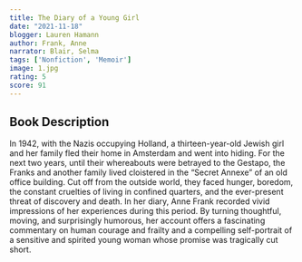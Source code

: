 ```yaml
---
title: The Diary of a Young Girl
date: "2021-11-18"
blogger: Lauren Hamann
author: Frank, Anne
narrator: Blair, Selma
tags: ['Nonfiction', 'Memoir']
image: 1.jpg
rating: 5
score: 91
---
```





## Book Description

In 1942, with the Nazis occupying Holland, a thirteen-year-old Jewish girl and her family fled their home in Amsterdam and went into hiding. For the next two years, until their whereabouts were betrayed to the Gestapo, the Franks and another family lived cloistered in the “Secret Annexe” of an old office building. Cut off from the outside world, they faced hunger, boredom, the constant cruelties of living in confined quarters, and the ever-present threat of discovery and death. In her diary, Anne Frank recorded vivid impressions of her experiences during this period. By turning thoughtful, moving, and surprisingly humorous, her account offers a fascinating commentary on human courage and frailty and a compelling self-portrait of a sensitive and spirited young woman whose promise was tragically cut short.